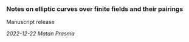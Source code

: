 ### Notes on elliptic curves over finite fields and their pairings

Manuscript release

*2022-12-22 Matan Prasma*
